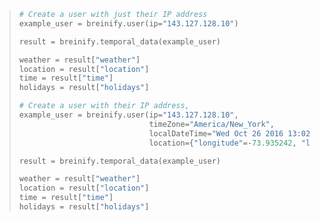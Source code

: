 > ```python
> # Create a user with just their IP address 
> example_user = breinify.user(ip="143.127.128.10")
> 
> result = breinify.temporal_data(example_user)
> 
> weather = result["weather"]
> location = result["location"]
> time = result["time"]
> holidays = result["holidays"]
>
> # Create a user with their IP address, 
> example_user = breinify.user(ip="143.127.128.10",
>                              timeZone="America/New_York",
>                              localDateTime="Wed Oct 26 2016 13:02:06 GMT-0700 (EDT)",
>                              location={"longitude"=-73.935242, "latitude"=40.730610})
> 
> result = breinify.temporal_data(example_user)
> 
> weather = result["weather"]
> location = result["location"]
> time = result["time"]
> holidays = result["holidays"]
> ```

